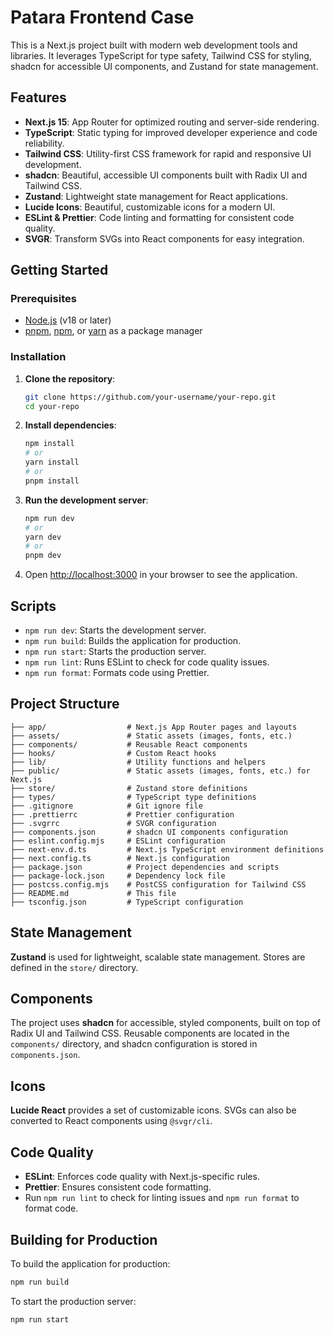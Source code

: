 # Patara Frontend Case

This is a Next.js project built with modern web development tools and libraries. It leverages TypeScript for type safety, Tailwind CSS for styling, shadcn for accessible UI components, and Zustand for state management.

## Features

- **Next.js 15**: App Router for optimized routing and server-side rendering.
- **TypeScript**: Static typing for improved developer experience and code reliability.
- **Tailwind CSS**: Utility-first CSS framework for rapid and responsive UI development.
- **shadcn**: Beautiful, accessible UI components built with Radix UI and Tailwind CSS.
- **Zustand**: Lightweight state management for React applications.
- **Lucide Icons**: Beautiful, customizable icons for a modern UI.
- **ESLint & Prettier**: Code linting and formatting for consistent code quality.
- **SVGR**: Transform SVGs into React components for easy integration.

## Getting Started

### Prerequisites

- [Node.js](https://nodejs.org/) (v18 or later)
- [pnpm](https://pnpm.io/), [npm](https://www.npmjs.com/), or [yarn](https://yarnpkg.com/) as a package manager

### Installation

1. **Clone the repository**:

   ```bash
   git clone https://github.com/your-username/your-repo.git
   cd your-repo
   ```

2. **Install dependencies**:

   ```bash
   npm install
   # or
   yarn install
   # or
   pnpm install
   ```

3. **Run the development server**:

   ```bash
   npm run dev
   # or
   yarn dev
   # or
   pnpm dev
   ```

4. Open [http://localhost:3000](http://localhost:3000) in your browser to see the application.

## Scripts

- `npm run dev`: Starts the development server.
- `npm run build`: Builds the application for production.
- `npm run start`: Starts the production server.
- `npm run lint`: Runs ESLint to check for code quality issues.
- `npm run format`: Formats code using Prettier.

## Project Structure

```
├── app/                  # Next.js App Router pages and layouts
├── assets/               # Static assets (images, fonts, etc.)
├── components/           # Reusable React components
├── hooks/                # Custom React hooks
├── lib/                  # Utility functions and helpers
├── public/               # Static assets (images, fonts, etc.) for Next.js
├── store/                # Zustand store definitions
├── types/                # TypeScript type definitions
├── .gitignore            # Git ignore file
├── .prettierrc           # Prettier configuration
├── .svgrrc               # SVGR configuration
├── components.json       # shadcn UI components configuration
├── eslint.config.mjs     # ESLint configuration
├── next-env.d.ts         # Next.js TypeScript environment definitions
├── next.config.ts        # Next.js configuration
├── package.json          # Project dependencies and scripts
├── package-lock.json     # Dependency lock file
├── postcss.config.mjs    # PostCSS configuration for Tailwind CSS
├── README.md             # This file
├── tsconfig.json         # TypeScript configuration
```

## State Management

**Zustand** is used for lightweight, scalable state management. Stores are defined in the `store/` directory.

## Components

The project uses **shadcn** for accessible, styled components, built on top of Radix UI and Tailwind CSS. Reusable components are located in the `components/` directory, and shadcn configuration is stored in `components.json`.

## Icons

**Lucide React** provides a set of customizable icons. SVGs can also be converted to React components using `@svgr/cli`.

## Code Quality

- **ESLint**: Enforces code quality with Next.js-specific rules.
- **Prettier**: Ensures consistent code formatting.
- Run `npm run lint` to check for linting issues and `npm run format` to format code.

## Building for Production

To build the application for production:

```bash
npm run build
```

To start the production server:

```bash
npm run start
```
